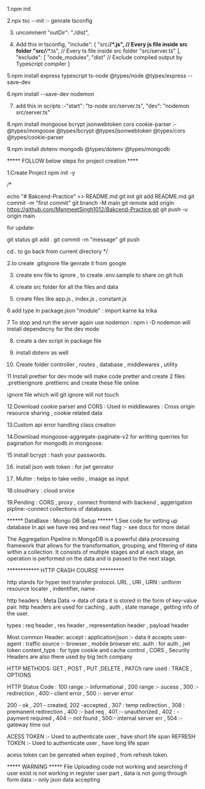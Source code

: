 1.npm init

2.npx tsc --init :- genrate tsconfig

3. uncomment "outDir": "./dist", 

4. Add this in tsconfig,
  "include": [
    "src/**/*.js", // Every js file inside src folder
    "src/**/*.ts", // Every ts file inside src folder
    "src/server.ts"
  ],
  "exclude": [
    "node_modules",
    "dist" // Exclude compiled output by Typescript compiler
  ]

  5.npm install express typescript ts-node @types/node @types/express --save-dev

  6.npm install --save-dev nodemon

  7. add this in scripts :-"start": "ts-node src/server.ts",
    "dev": "nodemon src/server.ts"


8.npm install mongoose bcrypt jsonwebtoken cors cookie-parser :- @types/mongoose @types/bcrypt @types/jsonwebtoken @types/cors @types/cookie-parser


9.npm install dotenv mongodb @types/dotenv @types/mongodb



***** FOLLOW below steps for project creation ****

1.Create Project npm init -y

/*

echo "# Bakcend-Practice" >> README.md
git init
git add README.md
git commit -m "first commit"
git branch -M main
git remote add origin https://github.com/ManmeetSingh1012/Bakcend-Practice.git
git push -u origin main


for update:

git status 
git add .
git commit -m "message"
git push

cd.. to go back from current directory
*/

2.to create .gitignore file genrate it from google 

3. create env file to ignore , to create .env.sample to share on git hub

4. create src folder for all the files and data

5. create files like app.js , index.js , constant.js

6  add type in package.json "module" : import karne ka  trika

7  To stop and run the server again use nodemon : npm i -D nodemon will install dependecny for the dev mode

8. create  a dev script in package file 

9. install dotenv as well 

10. Create folder controller , routes , database , middlewares , utility 

11 Install prettier for dev mode will make code pretter and create 2 files .prettierignore .prettierrc  and create these file online 

   ignore file which will git ignore will not touch 


12.Download cookie parser and CORS : Used in middlewares : Cross origin resource sharing , cookie related data

13.Custom api error handling class creation 

14.Download mongoose-aggregate-paginate-v2 for writting querries for pagination for mongodb in mongoose.

15 install bcrypt : hash your passwords.

16. install json web token : for jwt genrator

17. Multer : helps to take vedio , imaage as input

18.cloudnary : cloud srvice

19.Pending : CORS , proxy , connect frontend with backend , aggerigation pipline:-connect collections of databases.

****** DataBase : Mongo DB Setup ******
1.See code for setting up database
In api we have req and res next flag :- see docs for more detail 

The Aggregation Pipeline in MongoDB is a powerful data processing framework that allows for the transformation, grouping, and filtering of data within a collection. It consists of multiple stages and at each stage, an operation is performed on the data and is passed to the next stage. 


************ HTTP CRASH COURSE *********

http stands for hyper text transfer protocol.
URL , URI , URN : uniform resource locater , indentifier, name .


http headers : Meta Data -> data of data it is stored in the form of key-value pair.
http headers are used for caching , auth , state manage , getting info of the user.


types : req header , res header , representation header  , payload header


Most common Header:
accept : application/json :- data it accepts
user-agent : traffic source :- browser , mobile browser etc.
auth : for auth , jwt token
content_type : for type
cookie and cache control , CORS , Security Headers are also there used by big tech company


HTTP METHODS:
GET , POST , PUT ,DELETE , PATCh  rare used : TRACE , OPTIONS


HTTP Status Code :
100 range :- Informational , 200 range :- sucess  , 300 :- redirection , 400:- client error , 500 :- server error

200 - ok , 201 - created, 202 -accepted , 307 : temp redirection , 308 : premanent redirection , 
400 :- bad req , 401 :- unauthorized , 402 : - payment required , 404 :- not found , 500:- internal server err , 504 :- gateway time out

ACESS TOKEN  :- Used to authenticate user , have short life span
REFRESH TOKEN :- Used to authenticate user , have long life span 

acess token can be genrated when expired , from refresh token.


***** WARNING *****
File Uploading code not working and searching if user exist is not working in register user part , data is not going through form data :- only json data accepting




